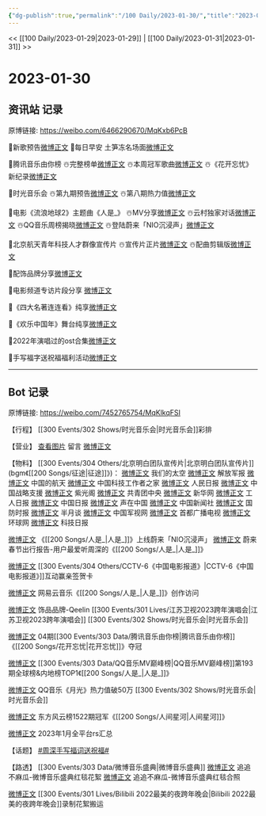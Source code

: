 ```yaml
---
{"dg-publish":true,"permalink":"/100 Daily/2023-01-30/","title":"2023-01-30","created":"2023-02-01T15:14:57.000+08:00","updated":"2023-02-26T00:50:25.000+08:00"}
---
```



<< [[100 Daily/2023-01-29\|2023-01-29]] | [[100 Daily/2023-01-31\|2023-01-31]] >>

# 2023-01-30

## 资讯站 记录

原博链接: https://weibo.com/6466290670/MqKxb6PcB

🌟新歌预告[微博正文](https://m.weibo.cn/6466290670/4863649972227455)
🌟每日早安
土笋冻名场面[微博正文](https://m.weibo.cn/6466290670/4863520292733328)

🌟腾讯音乐由你榜
☃️完整榜单[微博正文](https://m.weibo.cn/6466290670/4863583928719080)
☃️本周冠军歌曲[微博正文](https://m.weibo.cn/6466290670/4863591201112483)
☃️《花开忘忧》新纪录[微博正文](https://m.weibo.cn/6466290670/4863590912230949)

🌟时光音乐会
☃️第九期预告[微博正文](https://m.weibo.cn/6466290670/4863746663253822)
☃️第八期热力值[微博正文](https://m.weibo.cn/6466290670/4863646976447501)

🌟电影《流浪地球2》主题曲《人是_》
☃️MV分享[微博正文](https://m.weibo.cn/6466290670/4863670171992894)
☃️云村独家对话[微博正文](https://m.weibo.cn/6466290670/4863647958697398)
☃️QQ音乐周榜揭晓[微博正文](https://m.weibo.cn/6466290670/4863647581740851)
☃️登陆蔚来「NIO沉浸声」[微博正文](https://m.weibo.cn/6466290670/4863585300517293)

🌟北京航天青年科技人才群像宣传片
☃️宣传片正片[微博正文](https://m.weibo.cn/6466290670/4863590014653003)
☃️配曲剪辑版[微博正文](https://m.weibo.cn/6466290670/4863706909380138)

🌟配饰品牌分享[微博正文](https://m.weibo.cn/6466290670/4863646365124642)

🌟电影频道专访片段分享 [微博正文](https://m.weibo.cn/6466290670/4863573605487585)

🌟《四大名著连连看》纯享[微博正文](https://m.weibo.cn/6466290670/4863574394798779)

🌟《欢乐中国年》舞台纯享[微博正文](https://m.weibo.cn/6466290670/4863575212168134)

🌟2022年演唱过的ost合集[微博正文](https://m.weibo.cn/6466290670/4863584620251484)

🌟手写福字送祝福福利活动[微博正文](https://m.weibo.cn/6466290670/4863706070258636)

---
## Bot 记录

原博链接: https://weibo.com/7452765754/MqKlkqFSI

【行程】
[[300 Events/302 Shows/时光音乐会\|时光音乐会]]彩排

【营业】
[查看图片](https://wx1.sinaimg.cn/large/0088n2Pggy1ham2pq374mj30u00wpgtu.jpg) 留言 [微博正文](https://m.weibo.cn/6528178851/4863552160009620)

【物料】
[[300 Events/304 Others/北京明白团队宣传片\|北京明白团队宣传片]](bgm《[[200 Songs/征途\|征途]]》)：
[微博正文](https://m.weibo.cn/6528178851/4863552160009620) 我们的太空
[微博正文](https://m.weibo.cn/2280198017/4863602252847191) 解放军报
[微博正文](https://m.weibo.cn/7793018687/4863607819736018) 中国的航天
[微博正文](https://m.weibo.cn/6243817726/4863579851853172) 中国科技工作者之家
[微博正文](https://m.weibo.cn/2803301701/4863608645484977) 人民日报
[微博正文](https://m.weibo.cn/7774089243/4863628668570587) 中国战略支援
[微博正文](https://m.weibo.cn/5467852665/4863624533511300) 紫光阁
[微博正文](https://m.weibo.cn/3937348351/4863660507533112) 共青团中央
[微博正文](https://m.weibo.cn/2810373291/4863553179222806) 新华网
[微博正文](https://m.weibo.cn/3840768703/4863617452742660) 工人日报
[微博正文](https://m.weibo.cn/1663072851/4863633202614024) 中国日报
[微博正文](https://m.weibo.cn/6481264376/4863552236553560) 声在中国
[微博正文](https://m.weibo.cn/3604378011/4863576734700485) 中国新闻社
[微博正文](https://m.weibo.cn/2184024913/4863631977874228) 国防时报
[微博正文](https://m.weibo.cn/2318265821/4863657034387228) 半月谈
[微博正文](https://m.weibo.cn/5461853682/4863614319855837) 中国军视网
[微博正文](https://m.weibo.cn/2611712073/4863641046485097) 首都广播电视
[微博正文](https://m.weibo.cn/1686546714/4863621304423878) 环球网
[微博正文](https://m.weibo.cn/3515639462/4863626302985408) 科技日报

[微博正文](https://m.weibo.cn/5675889356/4862182363499449) 《[[200 Songs/人是_\|人是_]]》上线蔚来「NIO沉浸声」
[微博正文](https://m.weibo.cn/5675889356/4863708129662785) 蔚来春节出行报告-用户最爱听周深的《[[200 Songs/人是_\|人是_]]》

[微博正文](https://m.weibo.cn/1261788454/4863698211182144) [[300 Events/304 Others/CCTV-6《中国电影报道》\|CCTV-6《中国电影报道》]]互动赢亲签贺卡

[微博正文](https://m.weibo.cn/1721030997/4863609798396443) 网易云音乐《[[200 Songs/人是_\|人是_]]》创作访问

[微博正文](https://m.weibo.cn/2911940961/4863636021186739) 饰品品牌-Qeelin [[300 Events/301 Lives/江苏卫视2023跨年演唱会\|江苏卫视2023跨年演唱会]] [[300 Events/302 Shows/时光音乐会\|时光音乐会]]

[微博正文](https://m.weibo.cn/6733257358/4863572435536782) 04期[[300 Events/303 Data/腾讯音乐由你榜\|腾讯音乐由你榜]]《[[200 Songs/花开忘忧\|花开忘忧]]》夺冠

[微博正文](https://m.weibo.cn/2169129705/4863621123802288) [[300 Events/303 Data/QQ音乐MV巅峰榜\|QQ音乐MV巅峰榜]]第193期全球榜&内地榜TOP1《[[200 Songs/人是_\|人是_]]》

[微博正文](https://m.weibo.cn/2169129705/4863642011699347) QQ音乐《月光》热力值破50万 [[300 Events/302 Shows/时光音乐会\|时光音乐会]]

[微博正文](https://m.weibo.cn/7779932378/4863602413011672) 东方风云榜1522期冠军《[[200 Songs/人间星河\|人间星河]]》

[微博正文](https://m.weibo.cn/3123996041/4863647124032661) 2023年1月全平台rs汇总

【话题】
[#周深手写福词送祝福#](https://s.weibo.com/weibo?q=%23%E5%91%A8%E6%B7%B1%E6%89%8B%E5%86%99%E7%A6%8F%E8%AF%8D%E9%80%81%E7%A5%9D%E7%A6%8F%23)

【路透】
[[300 Events/303 Data/微博音乐盛典\|微博音乐盛典]]
[微博正文](https://m.weibo.cn/5657474252/4863693797723643) 追追不麻瓜-微博音乐盛典红毯花絮
[微博正文](https://m.weibo.cn/5657474252/4863718179473268) 追追不麻瓜-微博音乐盛典红毯合照

[微博正文](https://m.weibo.cn/7495641082/4863688971128131) [[300 Events/301 Lives/Bilibili 2022最美的夜跨年晚会\|Bilibili 2022最美的夜跨年晚会]]录制花絮搬运
